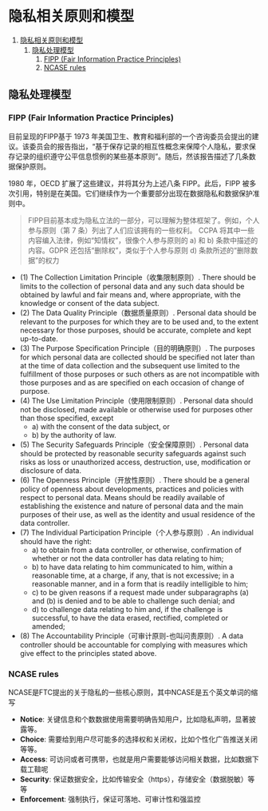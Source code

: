 # 隐私相关原则和模型

1. [隐私相关原则和模型](#隐私相关原则和模型)
   1. [隐私处理模型](#隐私处理模型)
      1. [FIPP (Fair Information Practice Principles)](#fipp-fair-information-practice-principles)
      2. [NCASE rules](#ncase-rules)


## 隐私处理模型


### FIPP (Fair Information Practice Principles)
目前呈现的FIPP基于 1973 年美国卫生、教育和福利部的一个咨询委员会提出的建议。该委员会的报告指出，“基于保存记录的相互性概念来保障个人隐私，要求保存记录的组织遵守公平信息惯例的某些基本原则”。随后，然该报告描述了几条数据保护原则。

1980 年，OECD 扩展了这些建议，并将其分为上述八条 FIPP。此后，FIPP 被多次引用，特别是在美国。它们继续作为一个重要部分出现在数据隐私和数据保护准则中。

> FIPP目前基本成为隐私立法的一部分，可以理解为整体框架了。例如，个人参与原则（第 7 条）列出了人们应该拥有的一些权利。 CCPA 将其中一些内容编入法律，例如“知情权”，很像个人参与原则的 a) 和 b) 条款中描述的内容。GDPR 还包括“删除权”，类似于个人参与原则 d) 条款所述的“删除数据”的权力

- (1) The Collection Limitation Principle（收集限制原则）. There should be limits to the collection of personal data and any such data should be obtained by lawful and fair means and, where appropriate, with the knowledge or consent of the data subject.
- (2) The Data Quality Principle（数据质量原则）. Personal data should be relevant to the purposes for which they are to be used and, to the extent necessary for those purposes, should be accurate, complete and kept up-to-date.
- (3) The Purpose Specification Principle（目的明确原则）. The purposes for which personal data are collected should be specified not later than at the time of data collection and the subsequent use limited to the fulfillment of those purposes or such others as are not incompatible with those purposes and as are specified on each occasion of change of purpose.
- (4) The Use Limitation Principle（使用限制原则）. Personal data should not be disclosed, made available or otherwise used for purposes other than those specified, except 
   - a) with the consent of the data subject, or 
   - b) by the authority of law.
- (5) The Security Safeguards Principle（安全保障原则）. Personal data should be protected by reasonable security safeguards against such risks as loss or unauthorized access, destruction, use, modification or disclosure of data.
- (6) The Openness Principle（开放性原则）. There should be a general policy of openness about developments, practices and policies with respect to personal data. Means should be readily available of establishing the existence and nature of personal data and the main purposes of their use, as well as the identity and usual residence of the data controller.
- (7) The Individual Participation Principle（个人参与原则）. An individual should have the right:
  - a) to obtain from a data controller, or otherwise, confirmation of whether or not the data controller has data relating to him;
  - b) to have data relating to him communicated to him, within a reasonable time, at a charge, if any, that is not excessive; in a reasonable manner, and in a form that is readily intelligible to him;
  - c) to be given reasons if a request made under subparagraphs (a) and (b) is denied and to be able to challenge such denial; and
  - d) to challenge data relating to him and, if the challenge is successful, to have the data erased, rectified, completed or amended;
- (8) The Accountability Principle（可审计原则-也叫问责原则）. A data controller should be accountable for complying with measures which give effect to the principles stated above.

### NCASE rules
NCASE是FTC提出的关于隐私的一些核心原则，其中NCASE是五个英文单词的缩写
- **Notice**: 关键信息和个数数据使用需要明确告知用户，比如隐私声明，显著披露等。
- **Choice**: 需要给到用户尽可能多的选择权和关闭权，比如个性化广告推送关闭等等。
- **Access**: 可访问或者可携带，也就是用户需要能够访问相关数据，比如数据下载工鞥呢
- **Security**: 保证数据安全，比如传输安全（https），存储安全（数据脱敏）等等
- **Enforcement**: 强制执行，保证可落地、可审计性和强监控


